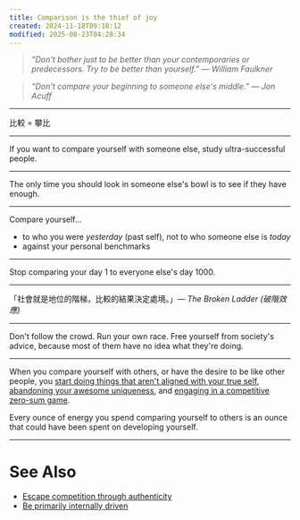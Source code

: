```yaml
---
title: Comparison is the thief of joy
created: 2024-11-18T09:18:12
modified: 2025-08-23T04:28:34
---
```


> _”Don't bother just to be better than your contemporaries or predecessors. Try to be better than yourself.” — William Faulkner_

> _“Don't compare your beginning to someone else's middle.” — Jon Acuff_

---

比較 = 攀比

---

If you want to compare yourself with someone else, study ultra-successful people.

---

The only time you should look in someone else's bowl is to see if they have enough.

---

Compare yourself…

* to who you were _yesterday_ (past self), not to who someone else is _today_
* against your personal benchmarks

---

Stop comparing your day 1 to everyone else's day 1000.

---

「社會就是地位的階梯，比較的結果決定處境。」— _The Broken Ladder (破階效應)_

---

Don't follow the crowd. Run your own race. Free yourself from society's advice, because most of them have no idea what they're doing.

---

When you compare yourself with others, or have the desire to be like other people, you [start doing things that aren't aligned with your true self, abandoning your awesome uniqueness](Escape%20competition%20through%20authenticity.md), and [engaging in a competitive zero-sum game](The%20Game%20of%20Life.md).

Every ounce of energy you spend comparing yourself to others is an ounce that could have been spent on developing yourself.

---

# See Also

* [Escape competition through authenticity](Escape%20competition%20through%20authenticity.md)
* [Be primarily internally driven](be-primarily-internally-driven-with-intrinsic-motivation.md)
